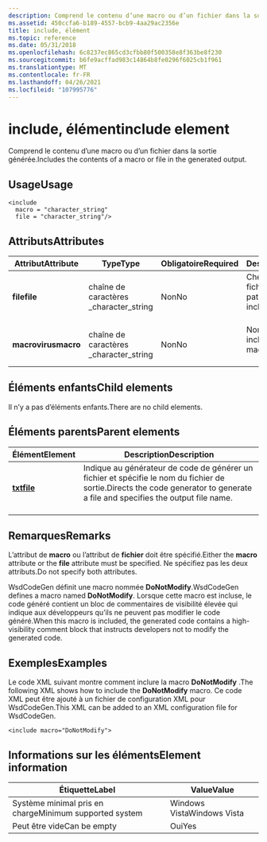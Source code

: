 ```yaml
---
description: Comprend le contenu d’une macro ou d’un fichier dans la sortie générée.
ms.assetid: 450ccfa6-b189-4557-bcb9-4aa29ac2356e
title: include, élément
ms.topic: reference
ms.date: 05/31/2018
ms.openlocfilehash: 6c8237ec865cd3cfbb80f500358e8f363be8f230
ms.sourcegitcommit: b6fe9acffad983c14864b8fe0296f6025cb1f961
ms.translationtype: MT
ms.contentlocale: fr-FR
ms.lasthandoff: 04/26/2021
ms.locfileid: "107995776"
---
```

# <a name="include-element"></a><span data-ttu-id="6b8c2-103">include, élément</span><span class="sxs-lookup"><span data-stu-id="6b8c2-103">include element</span></span>

<span data-ttu-id="6b8c2-104">Comprend le contenu d’une macro ou d’un fichier dans la sortie générée.</span><span class="sxs-lookup"><span data-stu-id="6b8c2-104">Includes the contents of a macro or file in the generated output.</span></span>

## <a name="usage"></a><span data-ttu-id="6b8c2-105">Usage</span><span class="sxs-lookup"><span data-stu-id="6b8c2-105">Usage</span></span>

``` syntax
<include
  macro = "character_string"
  file = "character_string"/>
```

## <a name="attributes"></a><span data-ttu-id="6b8c2-106">Attributs</span><span class="sxs-lookup"><span data-stu-id="6b8c2-106">Attributes</span></span>



| <span data-ttu-id="6b8c2-107">Attribut</span><span class="sxs-lookup"><span data-stu-id="6b8c2-107">Attribute</span></span>            | <span data-ttu-id="6b8c2-108">Type</span><span class="sxs-lookup"><span data-stu-id="6b8c2-108">Type</span></span>                         | <span data-ttu-id="6b8c2-109">Obligatoire</span><span class="sxs-lookup"><span data-stu-id="6b8c2-109">Required</span></span>      | <span data-ttu-id="6b8c2-110">Description</span><span class="sxs-lookup"><span data-stu-id="6b8c2-110">Description</span></span>                                              |
|----------------------|------------------------------|---------------|----------------------------------------------------------|
| <span data-ttu-id="6b8c2-111">**file**</span><span class="sxs-lookup"><span data-stu-id="6b8c2-111">**file**</span></span><br/>  | <span data-ttu-id="6b8c2-112">chaîne de caractères \_</span><span class="sxs-lookup"><span data-stu-id="6b8c2-112">character\_string</span></span><br/> | <span data-ttu-id="6b8c2-113">Non</span><span class="sxs-lookup"><span data-stu-id="6b8c2-113">No</span></span><br/> | <span data-ttu-id="6b8c2-114">Chemin d’accès au fichier à inclure.</span><span class="sxs-lookup"><span data-stu-id="6b8c2-114">The path to the file to include.</span></span><br/> <br/>  |
| <span data-ttu-id="6b8c2-115">**macrovirus**</span><span class="sxs-lookup"><span data-stu-id="6b8c2-115">**macro**</span></span><br/> | <span data-ttu-id="6b8c2-116">chaîne de caractères \_</span><span class="sxs-lookup"><span data-stu-id="6b8c2-116">character\_string</span></span><br/> | <span data-ttu-id="6b8c2-117">Non</span><span class="sxs-lookup"><span data-stu-id="6b8c2-117">No</span></span><br/> | <span data-ttu-id="6b8c2-118">Nom de la macro à inclure.</span><span class="sxs-lookup"><span data-stu-id="6b8c2-118">The name of the macro to include.</span></span><br/> <br/> |



## <a name="child-elements"></a><span data-ttu-id="6b8c2-119">Éléments enfants</span><span class="sxs-lookup"><span data-stu-id="6b8c2-119">Child elements</span></span>

<span data-ttu-id="6b8c2-120">Il n’y a pas d’éléments enfants.</span><span class="sxs-lookup"><span data-stu-id="6b8c2-120">There are no child elements.</span></span>

## <a name="parent-elements"></a><span data-ttu-id="6b8c2-121">Éléments parents</span><span class="sxs-lookup"><span data-stu-id="6b8c2-121">Parent elements</span></span>



| <span data-ttu-id="6b8c2-122">Élément</span><span class="sxs-lookup"><span data-stu-id="6b8c2-122">Element</span></span>                         | <span data-ttu-id="6b8c2-123">Description</span><span class="sxs-lookup"><span data-stu-id="6b8c2-123">Description</span></span>                                                                                              |
|---------------------------------|----------------------------------------------------------------------------------------------------------|
| [<span data-ttu-id="6b8c2-124">**txt**</span><span class="sxs-lookup"><span data-stu-id="6b8c2-124">**file**</span></span>](file.md)<br/> | <span data-ttu-id="6b8c2-125">Indique au générateur de code de générer un fichier et spécifie le nom du fichier de sortie.</span><span class="sxs-lookup"><span data-stu-id="6b8c2-125">Directs the code generator to generate a file and specifies the output file name.</span></span><br/> <br/> |



## <a name="remarks"></a><span data-ttu-id="6b8c2-126">Remarques</span><span class="sxs-lookup"><span data-stu-id="6b8c2-126">Remarks</span></span>

<span data-ttu-id="6b8c2-127">L’attribut de **macro** ou l’attribut de **fichier** doit être spécifié.</span><span class="sxs-lookup"><span data-stu-id="6b8c2-127">Either the **macro** attribute or the **file** attribute must be specified.</span></span> <span data-ttu-id="6b8c2-128">Ne spécifiez pas les deux attributs.</span><span class="sxs-lookup"><span data-stu-id="6b8c2-128">Do not specify both attributes.</span></span>

<span data-ttu-id="6b8c2-129">WsdCodeGen définit une macro nommée **DoNotModify**.</span><span class="sxs-lookup"><span data-stu-id="6b8c2-129">WsdCodeGen defines a macro named **DoNotModify**.</span></span> <span data-ttu-id="6b8c2-130">Lorsque cette macro est incluse, le code généré contient un bloc de commentaires de visibilité élevée qui indique aux développeurs qu’ils ne peuvent pas modifier le code généré.</span><span class="sxs-lookup"><span data-stu-id="6b8c2-130">When this macro is included, the generated code contains a high-visibility comment block that instructs developers not to modify the generated code.</span></span>

## <a name="examples"></a><span data-ttu-id="6b8c2-131">Exemples</span><span class="sxs-lookup"><span data-stu-id="6b8c2-131">Examples</span></span>

<span data-ttu-id="6b8c2-132">Le code XML suivant montre comment inclure la macro **DoNotModify** .</span><span class="sxs-lookup"><span data-stu-id="6b8c2-132">The following XML shows how to include the **DoNotModify** macro.</span></span> <span data-ttu-id="6b8c2-133">Ce code XML peut être ajouté à un fichier de configuration XML pour WsdCodeGen.</span><span class="sxs-lookup"><span data-stu-id="6b8c2-133">This XML can be added to an XML configuration file for WsdCodeGen.</span></span>

``` syntax
<include macro="DoNotModify">
```

## <a name="element-information"></a><span data-ttu-id="6b8c2-134">Informations sur les éléments</span><span class="sxs-lookup"><span data-stu-id="6b8c2-134">Element information</span></span>



| <span data-ttu-id="6b8c2-135">Étiquette</span><span class="sxs-lookup"><span data-stu-id="6b8c2-135">Label</span></span> | <span data-ttu-id="6b8c2-136">Value</span><span class="sxs-lookup"><span data-stu-id="6b8c2-136">Value</span></span> |
|-------------------------------------|---------------|
| <span data-ttu-id="6b8c2-137">Système minimal pris en charge</span><span class="sxs-lookup"><span data-stu-id="6b8c2-137">Minimum supported system</span></span><br/> | <span data-ttu-id="6b8c2-138">Windows Vista</span><span class="sxs-lookup"><span data-stu-id="6b8c2-138">Windows Vista</span></span> |
| <span data-ttu-id="6b8c2-139">Peut être vide</span><span class="sxs-lookup"><span data-stu-id="6b8c2-139">Can be empty</span></span>                        | <span data-ttu-id="6b8c2-140">Oui</span><span class="sxs-lookup"><span data-stu-id="6b8c2-140">Yes</span></span>           |



 

 




